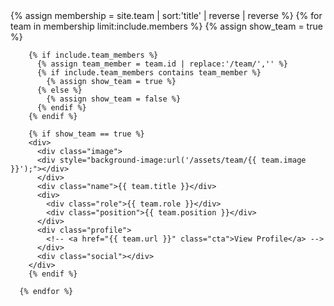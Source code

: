 
  <div class="grid team-members">
      {% assign membership = site.team | sort:'title' | reverse | reverse %}
      {% for team in membership limit:include.members %}
        {% assign show_team = true %}

        {% if include.team_members %}
          {% assign team_member = team.id | replace:'/team/','' %}
          {% if include.team_members contains team_member %}
            {% assign show_team = true %}
          {% else %}
            {% assign show_team = false %}
          {% endif %}
        {% endif %}

        {% if show_team == true %}
        <div>
          <div class="image">
          <div style="background-image:url('/assets/team/{{ team.image }}');"></div>
          </div>
          <div class="name">{{ team.title }}</div>
          <div>
            <div class="role">{{ team.role }}</div>
            <div class="position">{{ team.position }}</div>
          </div>
          <div class="profile">
            <!-- <a href="{{ team.url }}" class="cta">View Profile</a> -->
          </div>
          <div class="social"></div> 
        </div>  
        {% endif %}

      {% endfor %}
  </div>
